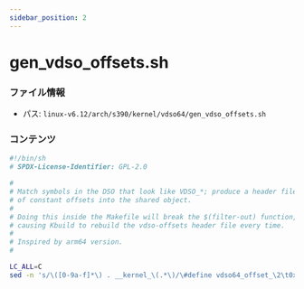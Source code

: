 ```yaml
---
sidebar_position: 2
---
```

# gen_vdso_offsets.sh

### ファイル情報

- パス: `linux-v6.12/arch/s390/kernel/vdso64/gen_vdso_offsets.sh`

### コンテンツ

```sh
#!/bin/sh
# SPDX-License-Identifier: GPL-2.0

#
# Match symbols in the DSO that look like VDSO_*; produce a header file
# of constant offsets into the shared object.
#
# Doing this inside the Makefile will break the $(filter-out) function,
# causing Kbuild to rebuild the vdso-offsets header file every time.
#
# Inspired by arm64 version.
#

LC_ALL=C
sed -n 's/\([0-9a-f]*\) . __kernel_\(.*\)/\#define vdso64_offset_\2\t0x\1/p'

```
